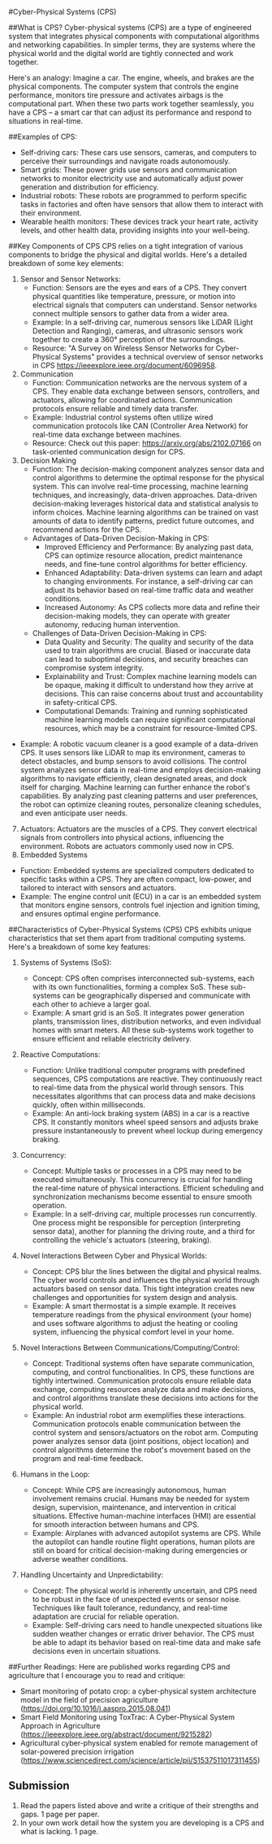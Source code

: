 #Cyber-Physical Systems (CPS)

##What is CPS?
Cyber-physical systems (CPS) are a type of engineered system that integrates physical components with computational algorithms and networking capabilities. In simpler terms, they are systems where the physical world and the digital world are tightly connected and work together.

Here's an analogy: Imagine a car. The engine, wheels, and brakes are the physical components. The computer system that controls the engine performance, monitors tire pressure and activates airbags is the computational part. When these two parts work together seamlessly, you have a CPS – a smart car that can adjust its performance and respond to situations in real-time.

##Examples of CPS:
- Self-driving cars: These cars use sensors, cameras, and computers to perceive their surroundings and navigate roads autonomously.
- Smart grids: These power grids use sensors and communication networks to monitor electricity use and automatically adjust power generation and distribution for efficiency.
- Industrial robots: These robots are programmed to perform specific tasks in factories and often have sensors that allow them to interact with their environment.
- Wearable health monitors: These devices track your heart rate, activity levels, and other health data, providing insights into your well-being.

##Key Components of CPS
CPS relies on a tight integration of various components to bridge the physical and digital worlds. Here's a detailed breakdown of some key elements:
1. Sensor and Sensor Networks:
   - Function: Sensors are the eyes and ears of a CPS. They convert physical quantities like temperature, pressure, or motion into electrical signals that computers can understand. Sensor networks connect multiple sensors to gather data from a wider area.
   - Example: In a self-driving car, numerous sensors like LiDAR (Light Detection and Ranging), cameras, and ultrasonic sensors work together to create a 360° perception of the surroundings.
   - Resource: "A Survey on Wireless Sensor Networks for Cyber-Physical Systems" provides a technical overview of sensor networks in CPS https://ieeexplore.ieee.org/document/6096958.
3. Communication
   - Function: Communication networks are the nervous system of a CPS. They enable data exchange between sensors, controllers, and actuators, allowing for coordinated actions. Communication protocols ensure reliable and timely data transfer.
   - Example: Industrial control systems often utilize wired communication protocols like CAN (Controller Area Network) for real-time data exchange between machines.
   - Resource: Check out this paper: https://arxiv.org/abs/2102.07166 on task-oriented communication design for CPS.
5. Decision Making
   - Function: The decision-making component analyzes sensor data and control algorithms to determine the optimal response for the physical system. This can involve real-time processing, machine learning techniques, and increasingly, data-driven approaches. Data-driven decision-making leverages historical data and statistical analysis to inform choices. Machine learning algorithms can be trained on vast amounts of data to identify patterns, predict future outcomes, and recommend actions for the CPS.
   - Advantages of Data-Driven Decision-Making in CPS:
       - Improved Efficiency and Performance: By analyzing past data, CPS can optimize resource allocation, predict maintenance needs, and fine-tune control algorithms for better efficiency.
       - Enhanced Adaptability: Data-driven systems can learn and adapt to changing environments. For instance, a self-driving car can adjust its behavior based on real-time traffic data and weather conditions.
       - Increased Autonomy: As CPS collects more data and refine their decision-making models, they can operate with greater autonomy, reducing human intervention.
   - Challenges of Data-Driven Decision-Making in CPS:
       - Data Quality and Security: The quality and security of the data used to train algorithms are crucial. Biased or inaccurate data can lead to suboptimal decisions, and security breaches can compromise system integrity.
       - Explainability and Trust: Complex machine learning models can be opaque, making it difficult to understand how they arrive at decisions. This can raise concerns about trust and accountability in safety-critical CPS.
       - Computational Demands: Training and running sophisticated machine learning models can require significant computational resources, which may be a constraint for resource-limited CPS.
  - Example: A robotic vacuum cleaner is a good example of a data-driven CPS. It uses sensors like LiDAR to map its environment, cameras to detect obstacles, and bump sensors to avoid collisions. The control system analyzes sensor data in real-time and employs decision-making algorithms to navigate efficiently, clean designated areas, and dock itself for charging. Machine learning can further enhance the robot's capabilities. By analyzing past cleaning patterns and user preferences, the robot can optimize cleaning routes, personalize cleaning schedules, and even anticipate user needs.
7. Actuators: Actuators are the muscles of a CPS. They convert electrical signals from controllers into physical actions, influencing the environment. Robots are actuators commonly used now in CPS.
8. Embedded Systems
  - Function: Embedded systems are specialized computers dedicated to specific tasks within a CPS. They are often compact, low-power, and tailored to interact with sensors and actuators.
  - Example: The engine control unit (ECU) in a car is an embedded system that monitors engine sensors, controls fuel injection and ignition timing, and ensures optimal engine performance.

##Characteristics of Cyber-Physical Systems (CPS)
CPS exhibits unique characteristics that set them apart from traditional computing systems. Here's a breakdown of some key features:
1. Systems of Systems (SoS):
    - Concept: CPS often comprises interconnected sub-systems, each with its own functionalities, forming a complex SoS. These sub-systems can be geographically dispersed and communicate with each other to achieve a larger goal.
    - Example: A smart grid is an SoS. It integrates power generation plants, transmission lines, distribution networks, and even individual homes with smart meters. All these sub-systems work together to ensure efficient and reliable electricity delivery.

2. Reactive Computations:
    - Function: Unlike traditional computer programs with predefined sequences, CPS computations are reactive. They continuously react to real-time data from the physical world through sensors. This necessitates algorithms that can process data and make decisions quickly, often within milliseconds.
    - Example: An anti-lock braking system (ABS) in a car is a reactive CPS. It constantly monitors wheel speed sensors and adjusts brake pressure instantaneously to prevent wheel lockup during emergency braking.

3. Concurrency:
    - Concept: Multiple tasks or processes in a CPS may need to be executed simultaneously. This concurrency is crucial for handling the real-time nature of physical interactions. Efficient scheduling and synchronization mechanisms become essential to ensure smooth operation.
    - Example: In a self-driving car, multiple processes run concurrently. One process might be responsible for perception (interpreting sensor data), another for planning the driving route, and a third for controlling the vehicle's actuators (steering, braking).

4. Novel Interactions Between Cyber and Physical Worlds:
    - Concept: CPS blur the lines between the digital and physical realms. The cyber world controls and influences the physical world through actuators based on sensor data. This tight integration creates new challenges and opportunities for system design and analysis.
    - Example: A smart thermostat is a simple example. It receives temperature readings from the physical environment (your home) and uses software algorithms to adjust the heating or cooling system, influencing the physical comfort level in your home.

5. Novel Interactions Between Communications/Computing/Control:
    - Concept: Traditional systems often have separate communication, computing, and control functionalities. In CPS, these functions are tightly intertwined. Communication protocols ensure reliable data exchange, computing resources analyze data and make decisions, and control algorithms translate these decisions into actions for the physical world.
    - Example: An industrial robot arm exemplifies these interactions. Communication protocols enable communication between the control system and sensors/actuators on the robot arm. Computing power analyzes sensor data (joint positions, object location) and control algorithms determine the robot's movement based on the program and real-time feedback.

6. Humans in the Loop:
    - Concept: While CPS are increasingly autonomous, human involvement remains crucial. Humans may be needed for system design, supervision, maintenance, and intervention in critical situations. Effective human-machine interfaces (HMI) are essential for smooth interaction between humans and CPS.
    - Example: Airplanes with advanced autopilot systems are CPS. While the autopilot can handle routine flight operations, human pilots are still on board for critical decision-making during emergencies or adverse weather conditions.

7. Handling Uncertainty and Unpredictability:
    - Concept: The physical world is inherently uncertain, and CPS need to be robust in the face of unexpected events or sensor noise. Techniques like fault tolerance, redundancy, and real-time adaptation are crucial for reliable operation.
    - Example: Self-driving cars need to handle unexpected situations like sudden weather changes or erratic driver behavior. The CPS must be able to adapt its behavior based on real-time data and make safe decisions even in uncertain situations.

##Further Readings:
Here are published works regarding CPS and agriculture that I encourage you to read and critique:
- Smart monitoring of potato crop: a cyber-physical system architecture model in the field of precision agriculture (https://doi.org/10.1016/j.aaspro.2015.08.041)
- Smart Field Monitoring using ToxTrac: A Cyber-Physical System Approach in Agriculture (https://ieeexplore.ieee.org/abstract/document/9215282)
- Agricultural cyber-physical system enabled for remote management of solar-powered precision irrigation (https://www.sciencedirect.com/science/article/pii/S1537511017311455)

## Submission
1. Read the papers listed above and write a critique of their strengths and gaps. 1 page per paper.
2. In your own work detail how the system you are developing is a CPS and what is lacking. 1 page.
